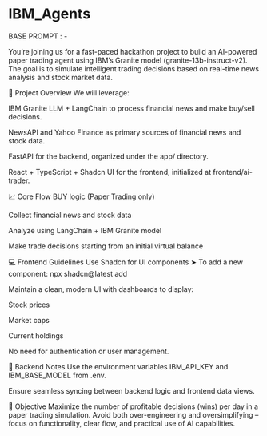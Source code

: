 # IBM_Agents

BASE PROMPT : -

You’re joining us for a fast-paced hackathon project to build an AI-powered paper trading agent using IBM’s Granite model (granite-13b-instruct-v2). The goal is to simulate intelligent trading decisions based on real-time news analysis and stock market data.

🧠 Project Overview
We will leverage:

IBM Granite LLM + LangChain to process financial news and make buy/sell decisions.

NewsAPI and Yahoo Finance as primary sources of financial news and stock data.

FastAPI for the backend, organized under the app/ directory.

React + TypeScript + Shadcn UI for the frontend, initialized at frontend/ai-trader.

📈 Core Flow
BUY logic (Paper Trading only)

Collect financial news and stock data

Analyze using LangChain + IBM Granite model

Make trade decisions starting from an initial virtual balance

💻 Frontend Guidelines
Use Shadcn for UI components
➤ To add a new component: npx shadcn@latest add <component-name>

Maintain a clean, modern UI with dashboards to display:

Stock prices

Market caps

Current holdings

No need for authentication or user management.

🔌 Backend Notes
Use the environment variables IBM_API_KEY and IBM_BASE_MODEL from .env.

Ensure seamless syncing between backend logic and frontend data views.

🎯 Objective
Maximize the number of profitable decisions (wins) per day in a paper trading simulation. Avoid both over-engineering and oversimplifying – focus on functionality, clear flow, and practical use of AI capabilities.
